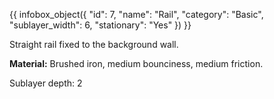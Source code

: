 {{ infobox_object({
	"id": 7,
	"name": "Rail",
	"category": "Basic",
	"sublayer_width": 6,
	"stationary": "Yes"
}) }}

Straight rail fixed to the background wall.

**Material:** Brushed iron, medium bounciness, medium friction.

Sublayer depth: 2
